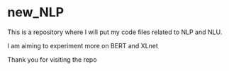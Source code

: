 # new_NLP

This is a repository where I will put my code files related to NLP and NLU.

I am aiming to experiment more on BERT and XLnet

Thank you for visiting the repo
